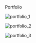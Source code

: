 Portfolio

![portfolio_1](https://github.com/user-attachments/assets/c928d19f-143d-43a4-a587-a0e11d593732)

![portfolio_2](https://github.com/user-attachments/assets/3362d0e7-38f8-497e-8f7e-30860806ce37)

![portfolio_3](https://github.com/user-attachments/assets/9e2ad3cc-11e0-4a9e-b02a-b160eeb0005d)
